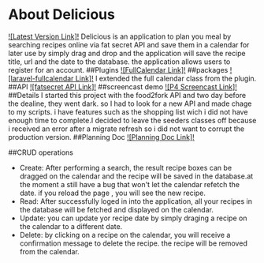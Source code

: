 # About Delicious
[![Latest Version Link]!](http://p4.cs15class.online)
Delicious is an application to plan you meal by searching recipes online via fat secret API and save them in a calendar for later use by simply drag and drop and the application will save the recipe title, url and the date to the database. the application allows users to register for an account. 
##Plugins
[![FullCalendar Link]!](https://fullcalendar.io) 
##packages
[![laravel-fullcalendar Link]!](https://github.com/maddhatter/laravel-fullcalendar) 
I extended the full calendar class from the plugin.
##API
[![fatsecret API Link]!](https://platform.fatsecret.com/api/) 
##screencast demo
[![P4 Screencast Link]!](https://youtu.be/7AQC3nZXMV8) 
##Details
I started this project with the food2fork API and two day before the dealine, they went dark. so I had to look for a new API and made chage to my scripts. i have features such as the shopping list wich i did not have enough time to complete.I decided to leave the seeders classes off because i received an error after a migrate refresh so i did not want to corrupt the production version.
##Planning Doc
[![Planning Doc Link]!](https://docs.google.com/document/d/1i-CzmnNtNoKk_04xyNt_PyRBHr-q9ofFcEVIX8ItPrI/edit#heading=h.9jqtzjpjb2cj) 

##CRUD operations
* Create: After performing a search, the result recipe boxes can be dragged on the calendar and the recipe will be saved in the database.at the moment a still have a bug that won't let the calendar refetch the date. if you reload the page , you will see the new recipe.
* Read: After successfully loged in into the application, all your recipes in the database will be fetched and displayed on the calendar.
* Update: you can update yor recipe date by simply draging a recipe on the calendar to a different date.
* Delete: by clicking on a recipe on the calendar, you will receive a confirmation message to delete the recipe. the recipe will be removed from the calendar.
